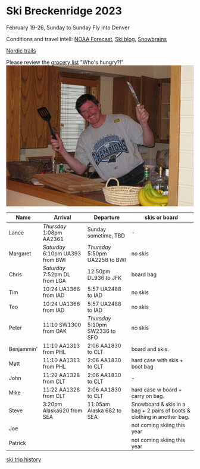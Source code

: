 # Ski Breckenridge 2023

February 19-26, Sunday to Sunday
Fly into Denver

Conditions and travel intell:
[NOAA Forecast](https://forecast.weather.gov/MapClick.php?lat=39.4816&lon=-106.0667),
[Ski blog](https://www.ski.com/blog/),
[Snowbrains](https://snowbrains.com/)

[Nordic trails](https://www.breckenridgenordic.com/)

Please review the [grocery list](https://docs.google.com/document/d/1i4ODs6pL9yMEJcBhlv133xWCDkWIRFX0/edit)
"Who's hungry?!"
![](0903ski_JacksonHole_Mike.jpg)

Name | Arrival | Departure | skis or board
---|---|----|---|
 Lance | *Thursday* 1:08pm AA2361 | Sunday sometime, TBD | -
 Margaret | *Saturday* 6:10pm UA393 from BWI | *Thursday* 5:50pm UA2258 to BWI | no skis
 Chris | *Saturday* 7:52pm DL from LGA | 12:50pm DL936 to JFK | board bag
 Tim | 10:24 UA1366 from IAD | 5:57 UA2488 to IAD | no skis
 Teo | 10:24 UA1366 from IAD | 5:57 UA2488 to IAD | no skis
 Peter | 11:10 SW1300 from OAK | *Thursday* 5:10pm SW2336 to SFO | no skis
 Benjammin' | 11:10 AA1313 from PHL | 2:06 AA1830 to CLT | board and skis.
 Matt | 11:10 AA1313 from PHL | 2:06 AA1830 to CLT | hard case with skis + boot bag
 John | 11:22 AA1328 from CLT | 2:06 AA1830 to CLT | -
 Mike | 11:22 AA1328 from CLT | 2:06 AA1830 to CLT | hard case w board + carry on bag.
 Steve | 3:20pm Alaska620 from SEA | 11:05am Alaska 682 to SEA | Snowboard & skis in a bag + 2 pairs of boots & clothing in another bag.
 Joe | | | not coming skiing this year
 Patrick | | | not coming skiing this year

[ski trip history](ski-trip-history)
